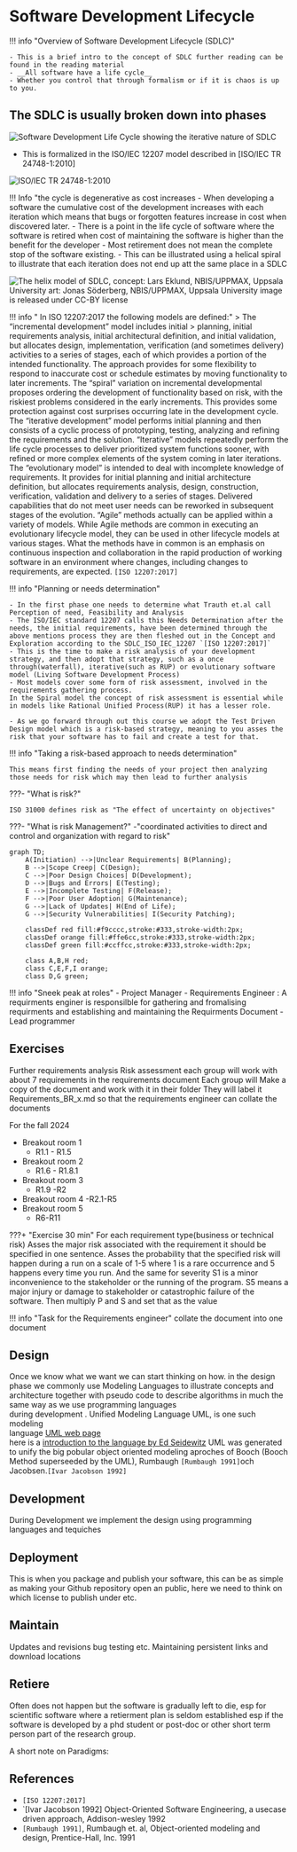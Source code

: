 # Software Development Lifecycle

!!! info "Overview of Software Development Lifecycle (SDLC)"

    - This is a brief intro to the concept of SDLC further reading can be found in the reading material
    - __All software have a life cycle__
    - Whether you control that through formalism or if it is chaos is up to you.


## The SDLC is usually broken down into phases

![Software Development Life Cycle showing the iterative nature of SDLC](../img/development_design/SDLC.png)

- This is formalized in the ISO/IEC 12207 model described in [ISO/IEC TR 24748-1:2010]

![ISO/IEC TR 24748-1:2010](../img/development_design/SDLC_ISO_IEC_12207.png)

!!! Info "the cycle is degenerative as cost increases
    - When developing a software the cumulative cost of the development increases with each iteration which means that bugs or forgotten features increase in cost when discovered later.
    - There is a point in the life cycle of software where the software is retired when cost of maintaining the software is higher than the benefit for the developer - Most retirement does not mean the complete stop of the software existing.
    - This can be illustrated using a helical spiral to illustrate that each iteration does not end up att the same place in a SDLC

![The helix model of SDLC, concept: Lars Eklund, NBIS/UPPMAX, Uppsala University art: Jonas Söderberg, NBIS/UPPMAX, Uppsala University image is released under CC-BY license](../img/development_design/helix_legend-01.png)

!!! info " In ISO 12207:2017 the following models are defined:"
    > The “incremental development” model includes initial > planning, initial requirements analysis, initial 
    architectural
    definition, and initial validation, but allocates 
    design, implementation, verification (and sometimes delivery)
    activities to a series of stages, each of which provides a portion of the intended functionality. The approach
    provides for some flexibility to respond to inaccurate cost or schedule estimates by moving functionality to later
    increments.
    The “spiral” variation on incremental developmental proposes ordering the development of functionality based on
    risk, with the riskiest problems considered in the early increments. This provides some protection against cost
    surprises occurring late in the development cycle.
    The “iterative development” model performs initial planning and then consists of a cyclic process of prototyping,
    testing, analyzing and refining the requirements and the solution. “Iterative” models repeatedly perform the life
    cycle processes to deliver prioritized system functions sooner, with refined or more complex elements of the
    system coming in later iterations.
    The “evolutionary model” is intended to deal with incomplete knowledge of requirements. It provides for initial
    planning and initial architecture definition, but allocates requirements analysis, design, construction, verification,
    validation and delivery to a series of stages. Delivered capabilities that do not meet user needs can be reworked in
    subsequent stages of the evolution.
    “Agile” methods actually can be applied within a variety of models. While Agile methods are common in executing
    an evolutionary lifecycle model, they can be used in other lifecycle models at various stages. What the methods
    have in common is an emphasis on continuous inspection and collaboration in the rapid production of working
    software in an environment where changes, including changes to requirements, are expected. 
    `[ISO 12207:2017]`

!!! info "Planning or needs determination"

    - In the first phase one needs to determine what Trauth et.al call Perception of need, Feasibility and Analysis
    - The ISO/IEC standard 12207 calls this Needs Determination after the needs, the initial requirements, have been determined through the above mentions process they are then fleshed out in the Concept and Exploration according to the SDLC_ISO_IEC_12207 `[ISO 12207:2017]`
    - This is the time to make a risk analysis of your development strategy, and then adopt that strategy, such as a once through(waterfall), iterative(such as RUP) or evolutionary software model (Living Software Development Process)
    - Most models cover some form of risk assessment, involved in the requirements gathering process.
    In the Spiral model the concept of risk assessment is essential while in models like Rational Unified Process(RUP) it has a lesser role.

    - As we go forward through out this course we adopt the Test Driven Design model which is a risk-based strategy, meaning to you asses the risk that your software has to fail and create a test for that.

!!! info "Taking a risk-based approach to needs determination"

    This means first finding the needs of your project then analyzing those needs for risk which may then lead to further analysis

???- "What is risk?"

    ISO 31000 defines risk as "The effect of uncertainty on objectives"

???- "What is risk Management?"
    -"coordinated activities to direct and control and organization with regard to risk"

```mermaid
graph TD;
    A(Initiation) -->|Unclear Requirements| B(Planning);
    B -->|Scope Creep| C(Design);
    C -->|Poor Design Choices| D(Development);
    D -->|Bugs and Errors| E(Testing);
    E -->|Incomplete Testing| F(Release);
    F -->|Poor User Adoption| G(Maintenance);
    G -->|Lack of Updates| H(End of Life);
    G -->|Security Vulnerabilities| I(Security Patching);

    classDef red fill:#f9cccc,stroke:#333,stroke-width:2px;
    classDef orange fill:#ffe6cc,stroke:#333,stroke-width:2px;
    classDef green fill:#ccffcc,stroke:#333,stroke-width:2px;

    class A,B,H red;
    class C,E,F,I orange;
    class D,G green;
```
!!! info "Sneek peak at roles"
    - Project Manager
    - Requirements Engineer : A requirments enginer is responsilble for gathering and fromalising requirments and establishing and maintaining the Requirments Document
    - Lead programmer 

## Exercises
 Further requirements analysis Risk assessment
 each group will work with about 7 requirements in the requirements document
 Each group will Make a copy of the document and work with it in their folder
 They will label it Requirements_BR_x.md
 so that the requirements engineer can collate the documents
 
 For the fall 2024
 - Breakout room 1
    - R1.1 - R1.5
 - Breakout room 2
    - R1.6 - R1.8.1 
 - Breakout room 3
    - R1.9 -R2
 - Breakout room 4
    -R2.1-R5
 - Breakout room 5
    - R6-R11  

???+ "Exercise 30 min"
    For each requirement type(business or technical risk)
    Asses the major risk associated with the requirement it should be
    specified in one sentence. Asses the probability that the specified risk will happen during a run on a scale of 1-5 where 1 is a rare occurrence and 5 happens every time you run.
    And the same for severity S1 is a minor inconvenience to the stakeholder
    or the running of the program. S5 means a major injury or damage to stakeholder
    or catastrophic failure of the software. Then multiply P and S and set that as the value

!!! info "Task for the Requirements engineer"
     collate the document into one document

## Design    
Once we know what we want we can start thinking on how. 
in the design phase we commonly use Modeling Languages to illustrate concepts and architecture together with 
pseudo code to describe algorithms in much the  
same way as we use programming languages  
during development . 
Unified Modeling Language UML, is one such modeling  
language [UML web page](https://www.uml.org/)  
here is a [introduction to the language by Ed Seidewitz](https://www.youtube.com/watch?v=vAHHdnIV8rU) 
UML was generated to unify the big pobular object oriented modeling aproches of Booch (Booch Method superseeded by the UML), Rumbaugh `[Rumbaugh 1991]`och Jacobsen.`[Ivar Jacobson 1992]` 


## Development 

 During Development we implement the design using programming languages and tequiches 

## Deployment 

This is when you package and publish your software, this can be as simple as making your Github repository open an public, here we need to think on which license to publish under etc.

## Maintain

Updates and revisions bug testing etc. Maintaining persistent links and download locations

## Retiere

Often does not happen but the software is gradually left to die, esp for scientific software where a retierment plan is seldom established esp if the software is developed by a phd student or post-doc or other short term person part of the research group.

A short note on Paradigms:


## References

- `[ISO 12207:2017]`
- `[Ivar Jacobson 1992] Object-Oriented Software Engineering, a usecase driven approach, Addison-wesley 1992
- `[Rumbaugh 1991]`, Rumbaugh et. al, Object-oriented modeling and design, Prentice-Hall, Inc. 1991 